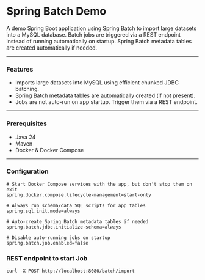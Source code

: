 # Spring Batch Demo

A demo Spring Boot application using Spring Batch to import large datasets into a MySQL database. Batch jobs are triggered via a REST endpoint instead of running automatically on startup. Spring Batch metadata tables are created automatically if needed.

---

### Features

- Imports large datasets into MySQL using efficient chunked JDBC batching.
- Spring Batch metadata tables are automatically created (if not present).
- Jobs are not auto-run on app startup. Trigger them via a REST endpoint.

---

### Prerequisites

- Java 24
- Maven
- Docker & Docker Compose

---

### Configuration

```properties
# Start Docker Compose services with the app, but don't stop them on exit
spring.docker.compose.lifecycle-management=start-only

# Always run schema/data SQL scripts for app tables
spring.sql.init.mode=always

# Auto-create Spring Batch metadata tables if needed
spring.batch.jdbc.initialize-schema=always

# Disable auto-running jobs on startup
spring.batch.job.enabled=false
```

### REST endpoint to start Job
```
curl -X POST http://localhost:8080/batch/import
```
